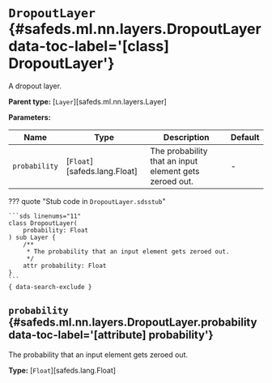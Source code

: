 [//]: # (DO NOT EDIT THIS FILE DIRECTLY. Instead, edit the corresponding stub file and execute `npm run docs:api`.)

# <code class="doc-symbol doc-symbol-class"></code> `DropoutLayer` {#safeds.ml.nn.layers.DropoutLayer data-toc-label='[class] DropoutLayer'}

A dropout layer.

**Parent type:** [`Layer`][safeds.ml.nn.layers.Layer]

**Parameters:**

| Name | Type | Description | Default |
|------|------|-------------|---------|
| `probability` | [`Float`][safeds.lang.Float] | The probability that an input element gets zeroed out. | - |

??? quote "Stub code in `DropoutLayer.sdsstub`"

    ```sds linenums="11"
    class DropoutLayer(
        probability: Float
    ) sub Layer {
        /**
         * The probability that an input element gets zeroed out.
         */
        attr probability: Float
    }
    ```
    { data-search-exclude }

## <code class="doc-symbol doc-symbol-attribute"></code> `probability` {#safeds.ml.nn.layers.DropoutLayer.probability data-toc-label='[attribute] probability'}

The probability that an input element gets zeroed out.

**Type:** [`Float`][safeds.lang.Float]
